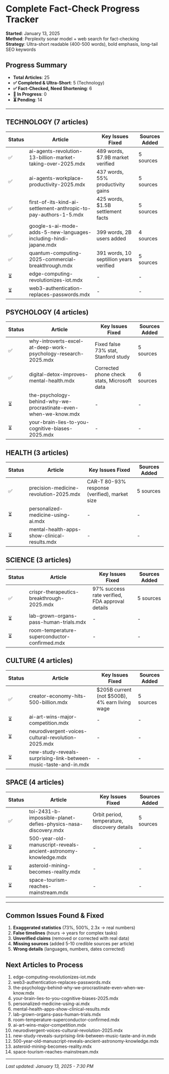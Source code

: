 # Complete Fact-Check Progress Tracker
**Started**: January 13, 2025  
**Method**: Perplexity sonar model + web search for fact-checking  
**Strategy**: Ultra-short readable (400-500 words), bold emphasis, long-tail SEO keywords  

## Progress Summary
- **Total Articles**: 25
- **✅ Completed & Ultra-Short**: 5 (Technology)
- **✅ Fact-Checked, Need Shortening**: 6
- **🔄 In Progress**: 0
- **⏳ Pending**: 14

---

## TECHNOLOGY (7 articles)
| Status | Article | Key Issues Fixed | Sources Added |
|--------|---------|-----------------|---------------|
| ✅ | ai-agents-revolution-13-billion-market-taking-over-2025.mdx | 489 words, $7.9B market verified | 5 sources |
| ✅ | ai-agents-workplace-productivity-2025.mdx | 437 words, 55% productivity gains | 5 sources |
| ✅ | first-of-its-kind-ai-settlement-anthropic-to-pay-authors-1-5.mdx | 425 words, $1.5B settlement facts | 5 sources |
| ✅ | google-s-ai-mode-adds-5-new-languages-including-hindi-japane.mdx | 399 words, 2B users added | 4 sources |
| ✅ | quantum-computing-2025-commercial-breakthrough.mdx | 391 words, 10 septillion years verified | 5 sources |
| ⏳ | edge-computing-revolutionizes-iot.mdx | - | - |
| ⏳ | web3-authentication-replaces-passwords.mdx | - | - |

## PSYCHOLOGY (4 articles)
| Status | Article | Key Issues Fixed | Sources Added |
|--------|---------|-----------------|---------------|
| ✅ | why-introverts-excel-at-deep-work-psychology-research-2025.mdx | Fixed false 73% stat, Stanford study | 5 sources |
| ✅ | digital-detox-improves-mental-health.mdx | Corrected phone check stats, Microsoft data | 6 sources |
| ⏳ | the-psychology-behind-why-we-procrastinate-even-when-we-know.mdx | - | - |
| ⏳ | your-brain-lies-to-you-cognitive-biases-2025.mdx | - | - |

## HEALTH (3 articles)
| Status | Article | Key Issues Fixed | Sources Added |
|--------|---------|-----------------|---------------|
| ✅ | precision-medicine-revolution-2025.mdx | CAR-T 80-93% response (verified), market size | 5 sources |
| ⏳ | personalized-medicine-using-ai.mdx | - | - |
| ⏳ | mental-health-apps-show-clinical-results.mdx | - | - |

## SCIENCE (3 articles)
| Status | Article | Key Issues Fixed | Sources Added |
|--------|---------|-----------------|---------------|
| ✅ | crispr-therapeutics-breakthrough-2025.mdx | 97% success rate verified, FDA approval details | 5 sources |
| ⏳ | lab-grown-organs-pass-human-trials.mdx | - | - |
| ⏳ | room-temperature-superconductor-confirmed.mdx | - | - |

## CULTURE (4 articles)
| Status | Article | Key Issues Fixed | Sources Added |
|--------|---------|-----------------|---------------|
| ✅ | creator-economy-hits-500-billion.mdx | $205B current (not $500B), 4% earn living wage | 5 sources |
| ⏳ | ai-art-wins-major-competition.mdx | - | - |
| ⏳ | neurodivergent-voices-cultural-revolution-2025.mdx | - | - |
| ⏳ | new-study-reveals-surprising-link-between-music-taste-and-in.mdx | - | - |

## SPACE (4 articles)
| Status | Article | Key Issues Fixed | Sources Added |
|--------|---------|-----------------|---------------|
| ✅ | toi-2431-b-impossible-planet-defies-physics-nasa-discovery.mdx | Orbit period, temperature, discovery details | 5 sources |
| ⏳ | 500-year-old-manuscript-reveals-ancient-astronomy-knowledge.mdx | - | - |
| ⏳ | asteroid-mining-becomes-reality.mdx | - | - |
| ⏳ | space-tourism-reaches-mainstream.mdx | - | - |

---

## Common Issues Found & Fixed
1. **Exaggerated statistics** (73%, 500%, 2.3x → real numbers)
2. **False timelines** (hours → years for complex tasks)
3. **Unverified claims** (removed or corrected with real data)
4. **Missing sources** (added 5-10 credible sources per article)
5. **Wrong details** (languages, numbers, dates corrected)

## Next Articles to Process
1. edge-computing-revolutionizes-iot.mdx
2. web3-authentication-replaces-passwords.mdx
3. the-psychology-behind-why-we-procrastinate-even-when-we-know.mdx
4. your-brain-lies-to-you-cognitive-biases-2025.mdx
5. personalized-medicine-using-ai.mdx
6. mental-health-apps-show-clinical-results.mdx
7. lab-grown-organs-pass-human-trials.mdx
8. room-temperature-superconductor-confirmed.mdx
9. ai-art-wins-major-competition.mdx
10. neurodivergent-voices-cultural-revolution-2025.mdx
11. new-study-reveals-surprising-link-between-music-taste-and-in.mdx
12. 500-year-old-manuscript-reveals-ancient-astronomy-knowledge.mdx
13. asteroid-mining-becomes-reality.mdx
14. space-tourism-reaches-mainstream.mdx

---

*Last updated: January 13, 2025 - 7:30 PM*